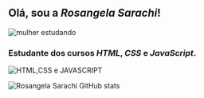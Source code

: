 ## Olá, sou a *Rosangela Sarachi*!
![mulher estudando](./img/mulherestudando3.png)
### Estudante dos cursos _HTML_, _CSS_ e _JavaScript_.

![HTML,CSS e JAVASCRIPT](https://encrypted-tbn0.gstatic.com/images?q=tbn:ANd9GcR73uGYSsu-C8g_ZuiaWbWlleP1KzYmKFfCWg&usqp=CAU)

![Rosangela Sarachi GitHub stats](https://github-readme-stats.vercel.app/api?username=RosangelaSarachi&show_icons=true&theme=cobalt)




